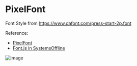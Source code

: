# PixelFont

Font Style from https://www.dafont.com/press-start-2p.font

Reference:
-  [PixelFont](https://github.com/PaulBGD/PixelFont)
-  [Font.js in SystemsOffline](https://github.com/eschatonic/SystemsOffline/blob/master/font.js)

![image](https://user-images.githubusercontent.com/58411367/186556210-607329d8-9d4f-4dbb-82cb-e2188f21e0b3.png)
